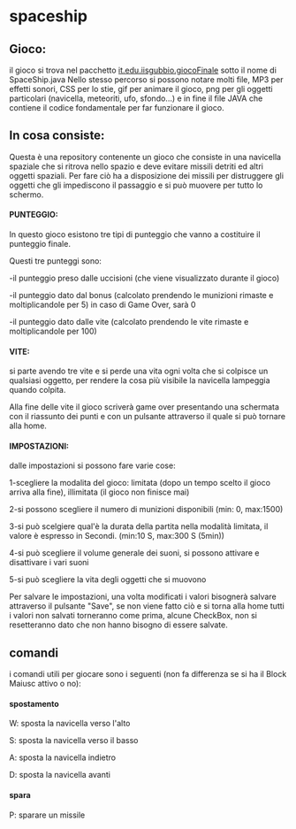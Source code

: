 # spaceship
## Gioco:
il gioco si trova nel pacchetto [it.edu.iisgubbio.giocoFinale](src/it/edu/iisgubbio/giocoFinale) sotto il nome di SpaceShip.java
Nello stesso percorso si possono notare molti file, MP3 per effetti sonori, CSS per lo stie, gif per animare il gioco, png per gli oggetti particolari (navicella, meteoriti, ufo, sfondo...) e in fine il file JAVA che contiene il codice fondamentale per far funzionare il gioco.
## In cosa consiste:
Questa è una repository contenente un gioco che consiste in una navicella spaziale che si ritrova nello spazio e deve evitare missili detriti ed altri oggetti spaziali. Per fare ciò ha a disposizione dei missili per distruggere gli oggetti che gli impediscono il passaggio e si può muovere per tutto lo schermo.
#### PUNTEGGIO:
In questo gioco esistono tre tipi di punteggio che vanno a costituire il punteggio finale. 

Questi tre punteggi sono: 

-il punteggio preso dalle uccisioni (che viene visualizzato durante il gioco)

-il punteggio dato dal bonus (calcolato prendendo le munizioni rimaste e moltiplicandole per 5) in caso di Game Over, sarà 0

-il punteggio dato dalle vite (calcolato prendendo le vite rimaste e moltiplicandole per 100)
#### VITE:
si parte avendo tre vite e si perde una vita ogni volta che si colpisce un qualsiasi oggetto, per rendere la cosa più visibile la navicella lampeggia quando colpita.

Alla fine delle vite il gioco scriverà game over presentando una schermata con il riassunto dei punti e con un pulsante attraverso il quale si può tornare alla home.
#### IMPOSTAZIONI:
dalle impostazioni si possono fare varie cose:

1-scegliere la modalita del gioco: limitata (dopo un tempo scelto il gioco arriva alla fine), illimitata (il gioco non finisce mai)

2-si possono scegliere il numero di munizioni disponibili (min: 0, max:1500)

3-si può scelgiere qual'è la durata della partita nella modalità limitata, il valore è espresso in Secondi. (min:10 S, max:300 S (5min))

4-si può scegliere il volume generale dei suoni, si possono attivare e disattivare i vari suoni

5-si può scegliere la vita degli oggetti che si muovono

Per salvare le impostazioni, una volta modificati i valori bisognerà salvare attraverso il pulsante "Save", se non viene fatto ciò e si torna alla home tutti i valori non salvati torneranno come prima, alcune CheckBox, non si resetteranno dato che non hanno bisogno di essere salvate.
## comandi
i comandi utili per giocare sono i seguenti (non fa differenza se si ha il Block Maiusc attivo o no):
#### spostamento
W: sposta la navicella verso l'alto

S: sposta la navicella verso il basso

A: sposta la navicella indietro

D: sposta la navicella avanti
#### spara
P: sparare un missile
